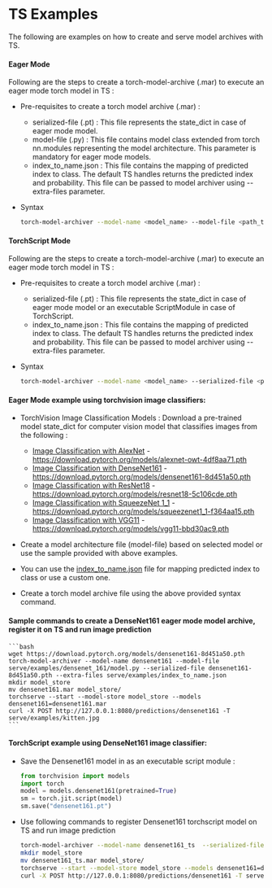 # TS Examples

The following are examples on how to create and serve model archives with TS.

#### Eager Mode 

Following are the steps to create a torch-model-archive (.mar) to execute an eager mode torch model in TS :
    
* Pre-requisites to create a torch model archive (.mar) :
    * serialized-file (.pt) : This file represents the state_dict in case of eager mode model.
    * model-file (.py) : This file contains model class extended from torch nn.modules representing the model architecture. This parameter is mandatory for eager mode models.
    * index_to_name.json : This file contains the mapping of predicted index to class. The default TS handles returns the predicted index and probability. This file can be passed to model archiver using --extra-files parameter.
    
* Syntax

    ```bash
    torch-model-archiver --model-name <model_name> --model-file <path_to_model_architecture_file> --serialized-file <path_to_state_dict_file> --extra-files <path_to_index_to_name_json_file>
    ```
  
#### TorchScript Mode 

Following are the steps to create a torch-model-archive (.mar) to execute an eager mode torch model in TS :
    
* Pre-requisites to create a torch model archive (.mar) :
    * serialized-file (.pt) : This file represents the state_dict in case of eager mode model or an executable ScriptModule in case of TorchScript. 
    * index_to_name.json : This file contains the mapping of predicted index to class. The default TS handles returns the predicted index and probability. This file can be passed to model archiver using --extra-files parameter.
    
* Syntax

    ```bash
    torch-model-archiver --model-name <model_name> --serialized-file <path_to_executable_script_module> --extra-files <path_to_index_to_name_json_file>
    ```  

#### Eager Mode example using torchvision image classifiers:

* TorchVision Image Classification Models : Download a pre-trained model state_dict for computer vision model that classifies images from the following :

  * [Image Classification with AlexNet](alexnet) - https://download.pytorch.org/models/alexnet-owt-4df8aa71.pth
  * [Image Classification with DenseNet161](densenet_161) - https://download.pytorch.org/models/densenet161-8d451a50.pth
  * [Image Classification with ResNet18](resnet_18) - https://download.pytorch.org/models/resnet18-5c106cde.pth
  * [Image Classification with SqueezeNet 1_1](squeezenet) - https://download.pytorch.org/models/squeezenet1_1-f364aa15.pth
  * [Image Classification with VGG11](vgg_11) - https://download.pytorch.org/models/vgg11-bbd30ac9.pth

* Create a model architecture file (model-file) based on selected model or use the sample provided with above examples.

* You can use the [index_to_name.json](index_to_name.json) file for mapping predicted index to class or use a custom one.

* Create a torch model archive file using the above provided syntax command.

#### Sample commands to create a DenseNet161 eager mode model archive, register it on TS and run image prediction

    ```bash
    wget https://download.pytorch.org/models/densenet161-8d451a50.pth
    torch-model-archiver --model-name densenet161 --model-file serve/examples/densenet_161/model.py --serialized-file densenet161-8d451a50.pth --extra-files serve/examples/index_to_name.json
    mkdir model_store
    mv densenet161.mar model_store/
    torchserve --start --model-store model_store --models densenet161=densenet161.mar
    curl -X POST http://127.0.0.1:8080/predictions/densenet161 -T serve/examples/kitten.jpg
    ```

#### TorchScript example using DenseNet161 image classifier:

* Save the Densenet161 model in as an executable script module :

    ```python
    from torchvision import models
    import torch
    model = models.densenet161(pretrained=True)
    sm = torch.jit.script(model)
    sm.save("densenet161.pt")
    ```
* Use following commands to register Densenet161 torchscript model on TS and run image prediction

    ```bash
    torch-model-archiver --model-name densenet161_ts  --serialized-file densenet161.pt --extra-files serve/examples/index_to_name.json
    mkdir model_store
    mv densenet161_ts.mar model_store/
    torchserve --start --model-store model_store --models densenet161=densenet161_ts.mar
    curl -X POST http://127.0.0.1:8080/predictions/densenet161 -T serve/examples/kitten.jpg
    ```
